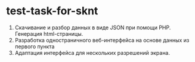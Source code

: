 # test-task-for-sknt
1. Скачивание и разбор данных в виде JSON при помощи PHP. Генерация html-страницы.
2. Разработка одностраничного веб-интерфейса на основе данных из первого пункта
3. Адаптация интерфейса для нескольких разрешений экрана.
